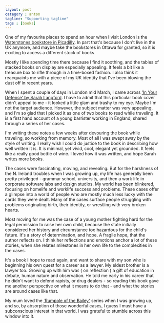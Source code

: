 ```yaml
---
layout: post
category : anton
tagline: "Supporting tagline"
tags : [books]
---
```


One of my favourite places to spend an hour when I visit London is the [Waterstones bookstore in Picadilly](https://www.waterstones.com/bookshops/piccadilly). In part that's because I don't live in the UK anymore, and maybe take the bookstores in Ottawa for granted, so it is exciting to access a different stock of books.

Mostly I like spending time there because I find it soothing, and the tables of stacked books on display are especially appealing. It feels a bit like a treasure box to rifle through in a time-boxed fashion. I also think it reacquaints me with a piece of my UK identity that I've been blowing the dust off in recent years.

When I spent a couple of days in London mid March, I came across ['In Your Defense' by Sarah Langford](https://www.penguin.co.uk/books/111/1114624/in-your-defence/9781784163082.html). I have to admit that this particular book cover didn't appeal to me - it looked a little glam and trashy to my eye. Maybe I'm not the target audience. However, the subject matter was very appealing, and I'm so glad that I picked it as one of two books to read while traveling. It is a first hand account of a young barrister working in England, shared through a series of her cases.

I'm writing these notes a few weeks after devouring the book while traveling, so working from memory. Most of all I was swept away by the style of writing. I really wish I could do justice to the book in describing how well written it is. It is minimal, yet vivid, cool, elegant yet grounded. It feels like a really good bottle of wine. I loved how it was written, and hope Sarah writes more books.

The cases were fascinating, moving, and revealing. But for the harshness of the N. Ireland troubles when I was growing up, my life has generally been pretty privileged - grammar school, university, and then a work life in corporate software labs and design studios. My world has been blinkered, focusing on homelife and worklife success and problems. These cases offer a glimpse into a world of people who are mostly much less lucky with the cards they were dealt. Many of the cases surface people struggling with problems originating birth, their identity, or wrestling with very broken hearts.

Most moving for me was the case of a young mother fighting hard for the legal permission to raise her own child, because the state initially considered her history and circumstance too hazardous for the child's future. It's a story of determination, and hope. A fragile hope, that the author reflects on. I think her reflections and emotions anchor a lot of these stories, when she relates milestones in her own life to the complexities in the cases.

It's a book I hope to read again, and want to share with my son who is beginning his own quest for a career as a lawyer. My eldest brother is a lawyer too. Growing up with him was ( on reflection ) a gift of education in debate, human nature and observation. He told me early in his career that he didn't want to defend rapists, or drug dealers - so reading this book gave me another perspective on what it means to do that - and what the stories are around cases like that.

My mum loved the ['Rumpole of the Bailey'](https://en.wikipedia.org/wiki/Rumpole_of_the_Bailey) series when I was growing up, and so, by absorption of those wonderful cases, I guess I must have a subconscious interest in that world. I was grateful to stumble across this window into it.
